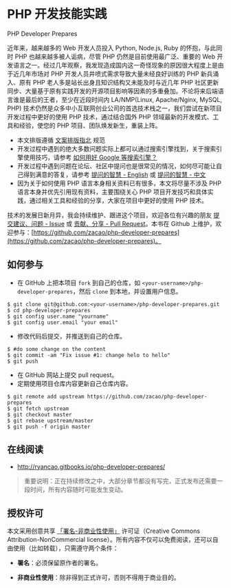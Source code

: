 # PHP 开发技能实践
PHP Developer Prepares


近年来，越来越多的 Web 开发人员投入 Python, Node.js, Ruby 的怀抱，与此同时 PHP 也越来越多被人诟病，尽管 PHP 仍然是目前使用最广泛、重要的 Web 开发语言之一。经过几年观察，我发现造成国内这一奇怪现象的原因很大程度上是由于近几年市场对 PHP 开发人员井喷式需求导致大量未经良好训练的 PHP 新兵涌入、原有 PHP 老人多是站长出身且知识结构又未能及时与近几年 PHP 社区更新同步、大量基于原有实践开发的开源项目影响等因素的多重叠加。不论将来后端语言谁是最后的王者，至少在近段时间内 LA/NMP(Linux, Apache/Nginx, MySQL, PHP) 技术仍然是众多中小互联网创业公司的首选技术栈之一，我们尝试在新项目开发过程中更好的使用 PHP 技术，通过结合国外 PHP 领域最新的开发模式、工具和经验，使您的 PHP 项目、团队焕发新生，重装上阵。

  * 本文排版遵循 [文案排版指北](https://github.com/sparanoid/chinese-copywriting-guidelines) 规范
  * 开发过程中遇到的绝大多数问题实际上都可以通过搜索引擎找到，关于搜索引擎使用技巧，请参考  [如何用好 Google 等搜索引擎？](http://www.zhihu.com/question/20161362)
  * 开发过程中遇到问题在论坛、社区中提问也是很常见的情况，如何尽可能让自己得到满意的答复，请参考 [提问的智慧 - English](http://www.catb.org/~esr/faqs/smart-questions.html) 或 [提问的智慧 - 中文](http://www.beiww.com/doc/oss/smart-questions.html)
  * 因为关于如何使用 PHP 语言本身相关资料已有很多，本文将尽量不涉及 PHP 语言本身并优先引用现有资料，主要围绕关心 PHP 项目开发技巧和具体实践，通过相关工具和经验的分享，大家在项目中更好的使用 PHP 技术。

技术的发展日新月异，我会持续维护、跟进这个项目，欢迎各位有兴趣的朋友 [提交建议、问题 - Issue](https://github.com/zacao/php-developer-prepares/issues) 或 [贡献、分享 - Pull Request](https://github.com/zacao/php-developer-prepares/pulls)。本书在 Github 上维护，欢迎参与：[https://github.com/zacao/php-developer-prepares](https://github.com/zacao/php-developer-prepares)。

## 如何参与

* 在 GitHub 上把本项目 `fork` 到自己的仓库，如 `<your-username>/php-developer-prepares`，然后 `clone` 到本地，并设置用户信息。
```
$ git clone git@github.com:<your-username>/php-developer-prepares.git
$ cd php-developer-prepares
$ git config user.name "yourname"
$ git config user.email "your email"
```
* 修改代码后提交，并推送到自己的仓库。
```
$ #do some change on the content
$ git commit -am "Fix issue #1: change helo to hello"
$ git push
```
* 在 GitHub 网站上提交 pull request。
* 定期使用项目仓库内容更新自己仓库内容。
```
$ git remote add upstream https://github.com/zacao/php-developer-prepares
$ git fetch upstream
$ git checkout master
$ git rebase upstream/master
$ git push -f origin master
```


## 在线阅读

 * http://ryancao.gitbooks.io/php-developer-prepares/

> 重要说明：正在持续修改之中，大部分章节都没有写完，正式发布还需要一段时间，所有内容随时可能发生变动。

## 授权许可

本文采用创意共享 [「署名-非商业性使用」](http://creativecommons.org/licenses/by-nc-nd/3.0/deed.zh) 许可证（Creative Commons Attribution-NonCommercial license）。所有内容不仅可以免费阅读，还可以自由使用（比如转载），只需遵守两个条件：

- **署名**：必须保留原作者的署名。

- **非商业性使用**：除非得到正式许可，否则不得用于商业目的。